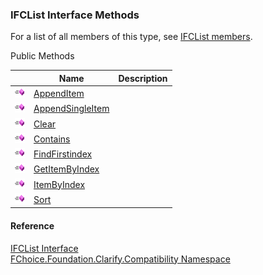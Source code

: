 ﻿### IFCList Interface Methods

For a list of all members of this type, see [IFCList members](FChoice.Foundation.Clarify.Compatibility~FChoice.Foundation.Clarify.Compatibility.IFCList_members.md).

Public Methods

|   | Name | Description |
| --- | --- | --- |
| ![ Method](dotnetimages/Method.png) | [AppendItem](FChoice.Foundation.Clarify.Compatibility~FChoice.Foundation.Clarify.Compatibility.IFCList~AppendItem.md) |   |
| ![ Method](dotnetimages/Method.png) | [AppendSingleItem](FChoice.Foundation.Clarify.Compatibility~FChoice.Foundation.Clarify.Compatibility.IFCList~AppendSingleItem.md) |   |
| ![ Method](dotnetimages/Method.png) | [Clear](FChoice.Foundation.Clarify.Compatibility~FChoice.Foundation.Clarify.Compatibility.IFCList~Clear.md) |   |
| ![ Method](dotnetimages/Method.png) | [Contains](FChoice.Foundation.Clarify.Compatibility~FChoice.Foundation.Clarify.Compatibility.IFCList~Contains.md) |   |
| ![ Method](dotnetimages/Method.png) | [FindFirstindex](FChoice.Foundation.Clarify.Compatibility~FChoice.Foundation.Clarify.Compatibility.IFCList~FindFirstindex.md) |   |
| ![ Method](dotnetimages/Method.png) | [GetItemByIndex](FChoice.Foundation.Clarify.Compatibility~FChoice.Foundation.Clarify.Compatibility.IFCList~GetItemByIndex.md) |   |
| ![ Method](dotnetimages/Method.png) | [ItemByIndex](FChoice.Foundation.Clarify.Compatibility~FChoice.Foundation.Clarify.Compatibility.IFCList~ItemByIndex.md) |   |
| ![ Method](dotnetimages/Method.png) | [Sort](FChoice.Foundation.Clarify.Compatibility~FChoice.Foundation.Clarify.Compatibility.IFCList~Sort.md) |   |





#### Reference

[IFCList Interface](FChoice.Foundation.Clarify.Compatibility~FChoice.Foundation.Clarify.Compatibility.IFCList.md)  
[FChoice.Foundation.Clarify.Compatibility Namespace](FChoice.Foundation.Clarify.Compatibility~FChoice.Foundation.Clarify.Compatibility_namespace.md)